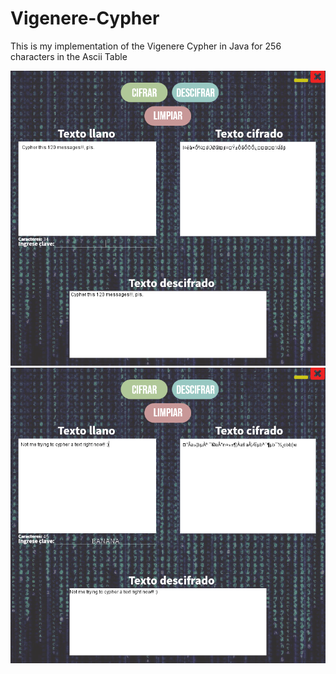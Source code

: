 # Vigenere-Cypher

This is my implementation of the Vigenere Cypher in Java for 256 characters in the Ascii Table

![](img/img1.PNG)
![](img/img2.PNG)

